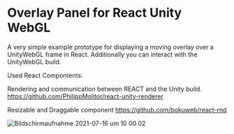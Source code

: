 # Overlay Panel for React Unity WebGL
A very simple example prototype for displaying a moving overlay over a UnityWebGL frame in React.
Additionally you can interact with the UnityWebGL build.

Used React Compontents:

Rendering and communication between REACT and the Unity build.
https://github.com/PhilippMolitor/react-unity-renderer

Resizable and Draggable component 
https://github.com/bokuweb/react-rnd


![Bildschirmaufnahme 2021-07-16 um 10 00 02](https://user-images.githubusercontent.com/7369736/125935260-9d189f37-afa5-458c-8e0a-e0ff01a9ba8a.gif)

